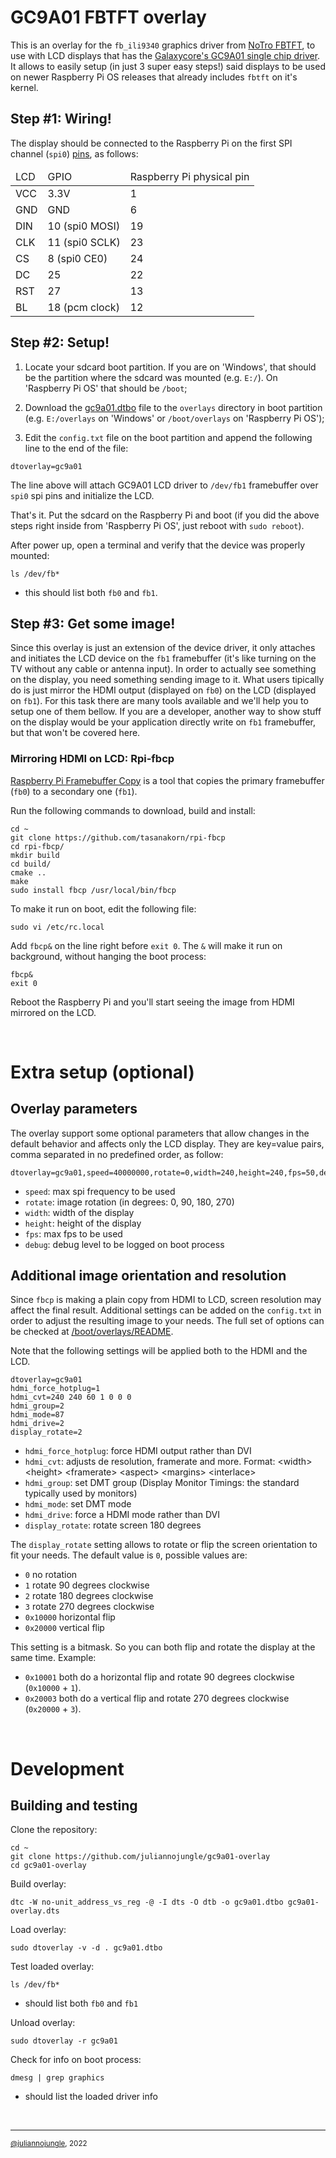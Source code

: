 # GC9A01 FBTFT overlay

This is an overlay for the `fb_ili9340` graphics driver from [NoTro FBTFT](https://github.com/notro/fbtft/wiki/FBTFT-RPI-overlays), to use with LCD displays that has the [Galaxycore's GC9A01 single chip driver](GC9A01A.pdf). It allows to easily setup (in just 3 super easy steps!) said displays to be used on newer Raspberry Pi OS releases that already includes `fbtft` on it's kernel.

## Step #1: Wiring!

The display should be connected to the Raspberry Pi on the first SPI channel (`spi0`) [pins](https://pinout.xyz), as follows:

<table>
    <thead>
        <tr>
            <td>LCD</td><td>GPIO</td><td>Raspberry Pi physical pin</td>
        </tr>
    </thead>
    <tbody>
        <tr>
            <td>VCC</td><td>3.3V</td><td>1</td>
        </tr>
        <tr>
            <td>GND</td><td>GND</td><td>6</td>
        </tr>
        <tr>
            <td>DIN</td><td>10 (spi0 MOSI)</td><td>19</td>
        </tr>
        <tr>
            <td>CLK</td><td>11 (spi0 SCLK)</td><td>23</td>
        </tr>
        <tr>
            <td>CS</td><td>8 (spi0 CE0)</td><td>24</td>
        </tr>
        <tr>
            <td>DC</td><td>25</td><td>22</td>
        </tr>
        <tr>
            <td>RST</td><td>27</td><td>13</td>
        </tr>
        <tr>
            <td>BL</td><td>18 (pcm clock)</td><td>12</td>
        </tr>
    </tbody>
</table>

## Step #2: Setup!

1. Locate your sdcard boot partition. If you are on 'Windows', that should be the partition where the sdcard was mounted (e.g. `E:/`). On 'Raspberry Pi OS' that should be `/boot`;

2. Download the [gc9a01.dtbo](https://github.com/juliannojungle/gc9a01-overlay/releases/download/v1.0.0/gc9a01.dtbo) file to the `overlays` directory in boot partition (e.g. `E:/overlays` on 'Windows' or `/boot/overlays` on 'Raspberry Pi OS');

3. Edit the `config.txt` file on the boot partition and append the following line to the end of the file:

```
dtoverlay=gc9a01
```
The line above will attach GC9A01 LCD driver to `/dev/fb1` framebuffer over `spi0` spi pins and initialize the LCD.

That's it. Put the sdcard on the Raspberry Pi and boot (if you did the above steps right inside from 'Raspberry Pi OS', just reboot with `sudo reboot`).

After power up, open a terminal and verify that the device was properly mounted:

```
ls /dev/fb*
```

- this should list both `fb0` and `fb1`.

## Step #3: Get some image!

Since this overlay is just an extension of the device driver, it only attaches and initiates the LCD device on the `fb1` framebuffer (it's like turning on the TV without any cable or antenna input). In order to actually see something on the display, you need something sending image to it.
What users tipically do is just mirror the HDMI output (displayed on `fb0`) on the LCD (displayed on `fb1`). For this task there are many tools available and we'll help you to setup one of them bellow. If you are a developer, another way to show stuff on the display would be your application directly write on `fb1` framebuffer, but that won't be covered here.

### Mirroring HDMI on LCD: Rpi-fbcp

[Raspberry Pi Framebuffer Copy](https://github.com/tasanakorn/rpi-fbcp) is a tool that copies the primary framebuffer (`fb0`) to a secondary one (`fb1`).

Run the following commands to download, build and install:

```
cd ~
git clone https://github.com/tasanakorn/rpi-fbcp
cd rpi-fbcp/
mkdir build
cd build/
cmake ..
make
sudo install fbcp /usr/local/bin/fbcp
```

To make it run on boot, edit the following file:

```
sudo vi /etc/rc.local
```

Add `fbcp&` on the line right before `exit 0`. The `&` will make it run on background, without hanging the boot process:

```
fbcp&
exit 0
```
Reboot the Raspberry Pi and you'll start seeing the image from HDMI mirrored on the LCD.

<br>

# Extra setup (optional)

## Overlay parameters

The overlay support some optional parameters that allow changes in the default behavior and affects only the LCD display. They are key=value pairs, comma separated in no predefined order, as follow:

```
dtoverlay=gc9a01,speed=40000000,rotate=0,width=240,height=240,fps=50,debug=0
```

- `speed`: max spi frequency to be used
- `rotate`: image rotation (in degrees: 0, 90, 180, 270)
- `width`: width of the display
- `height`: height of the display
- `fps`: max fps to be used
- `debug`: debug level to be logged on boot process

## Additional image orientation and resolution

Since `fbcp` is making a plain copy from HDMI to LCD, screen resolution may affect the final result. Additional settings can be added on the `config.txt` in order to adjust the resulting image to your needs. The full set of options can be checked at [/boot/overlays/README](https://github.com/raspberrypi/linux/blob/rpi-5.10.y/arch/arm/boot/dts/overlays/README).

Note that the following settings will be applied both to the HDMI and the LCD.

```
dtoverlay=gc9a01
hdmi_force_hotplug=1
hdmi_cvt=240 240 60 1 0 0 0
hdmi_group=2
hdmi_mode=87
hdmi_drive=2
display_rotate=2
```

- `hdmi_force_hotplug`: force HDMI output rather than DVI
- `hdmi_cvt`: adjusts de resolution, framerate and more. Format: \<width\> \<height\> \<framerate\> \<aspect\> \<margins\> \<interlace\>
- `hdmi_group`: set DMT group (Display Monitor Timings: the standard typically used by monitors)
- `hdmi_mode`: set DMT mode
- `hdmi_drive`: force a HDMI mode rather than DVI
- `display_rotate`: rotate screen 180 degrees

The `display_rotate` setting allows to rotate or flip the screen orientation to fit your needs. The default value is `0`, possible values are:

- `0` no rotation
- `1` rotate 90 degrees clockwise
- `2` rotate 180 degrees clockwise
- `3` rotate 270 degrees clockwise
- `0x10000` horizontal flip
- `0x20000` vertical flip

This setting is a bitmask. So you can both flip and rotate the display at the same time. Example:

- `0x10001` both do a horizontal flip and rotate 90 degrees clockwise (`0x10000` + `1`).
- `0x20003` both do a vertical flip and rotate 270 degrees clockwise (`0x20000` + `3`).

<br>

# Development

## Building and testing

Clone the repository:

```
cd ~
git clone https://github.com/juliannojungle/gc9a01-overlay
cd gc9a01-overlay
```

Build overlay:

```
dtc -W no-unit_address_vs_reg -@ -I dts -O dtb -o gc9a01.dtbo gc9a01-overlay.dts
```

Load overlay:

```
sudo dtoverlay -v -d . gc9a01.dtbo
```

Test loaded overlay:

```
ls /dev/fb*
```

- should list both `fb0` and `fb1`

Unload overlay:

```
sudo dtoverlay -r gc9a01
```

Check for info on boot process:

```
dmesg | grep graphics
```

- should list the loaded driver info

<br>

---
<sup>[@juliannojungle](https://github.com/juliannojungle), 2022</sup>